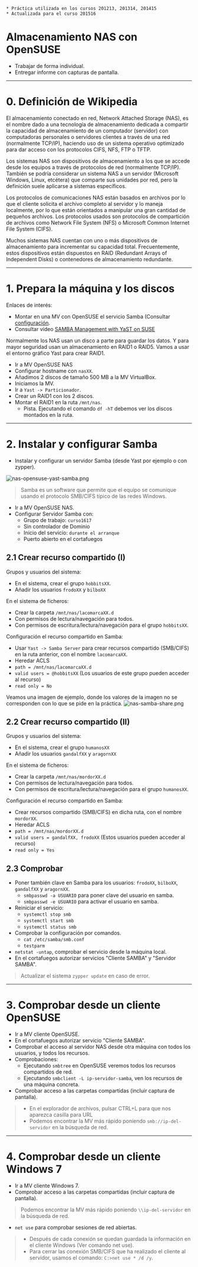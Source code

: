 ```
* Práctica utilizada en los cursos 201213, 201314, 201415
* Actualizada para el curso 201516
```

# Almacenamiento NAS con OpenSUSE

* Trabajar de forma individual.
* Entregar informe con capturas de pantalla.

---

# 0. Definición de Wikipedia

El almacenamiento conectado en red, Network Attached Storage (NAS), es el nombre
dado a una tecnología de almacenamiento dedicada a compartir la capacidad de almacenamiento de un computador (servidor) con computadoras personales o servidores clientes a través de una red (normalmente TCP/IP), haciendo uso de un sistema operativo optimizado para dar acceso con los protocolos CIFS, NFS, FTP o TFTP.

Los sistemas NAS son dispositivos de almacenamiento a los que se accede desde los equipos a través de protocolos de red (normalmente TCP/IP). También se podría considerar un sistema NAS a un servidor (Microsoft Windows, Linux, etcétera) que comparte sus unidades por red, pero la definición suele aplicarse a sistemas específicos.

Los protocolos de comunicaciones NAS están basados en archivos por lo que el cliente solicita el archivo completo al servidor y lo maneja localmente, por lo que están orientados a manipular una gran cantidad de pequeños archivos. Los protocolos usados son protocolos de compartición de archivos como Network File System (NFS) o Microsoft Common Internet File System (CIFS).

Muchos sistemas NAS cuentan con uno o más dispositivos de almacenamiento para incrementar su capacidad total. Frecuentemente, estos dispositivos están dispuestos en RAID (Redundant Arrays of Independent Disks) o contenedores de almacenamiento redundante.

---

# 1. Prepara la máquina y los discos

Enlaces de interés:
* Montar en una MV con OpenSUSE el servicio Samba
(Consultar [configuración](../../global/configuracion/opensuse.md).
* Consultar vídeo [SAMBA Management with YaST on SUSE](https://youtu.be/Zh3J-HUYDY4?list=PL3E447E094F7E3EBB)

Normalmente los NAS usan un disco a parte para guardar los datos. Y para mayor
seguridad usan un almacenamiento en RAID1 o RAID5.
Vamos a usar el entorno gráfico Yast para crear RAID1.

* Ir a MV OpenSUSE NAS
* Configurar hostname con `nasXX`.
* Añadimos 2 discos de tamaño 500 MB a la MV VirtualBox.
* Iniciamos la MV.
* Ir a `Yast -> Particionador`.
* Crear un RAID1 con los 2 discos.
* Montar el RAID1 en la ruta `/mnt/nas`.
    * Pista. Ejecutando el comando `df -hT` debemos ver los discos montados en la ruta.

---

# 2. Instalar y configurar Samba

* Instalar y configurar un servidor Samba (desde Yast por ejemplo o con zypper).

![nas-opensuse-yast-samba.png](./files/nas-opensuse-yast-samba.png)

> Samba es un software que permite que el equipo se comunique
usando el protocolo SMB/CIFS típico de las redes Windows.

* Ir a MV OpenSUSE NAS.
* Configurar Servidor Samba con:
    * Grupo de trabajo: `curso1617`
    * Sin controlador de Dominio
    * Inicio del servicio: `durante el arranque`
    * Puerto abierto en el cortafuegos

## 2.1 Crear recurso compartido (I)

Grupos y usuarios del sistema:
* En el sistema, crear el grupo `hobbitsXX`.
* Añadir los usuarios `frodoXX` y `bilboXX`

En el sistema de ficheros:
* Crear la carpeta `/mnt/nas/lacomarcaXX.d`
* Con permisos de lectura/navegación para todos.
* Con permisos de escritura/lectura/navegación para el grupo `hobbitsXX`.

Configuración el recurso compartido en Samba:
* Usar `Yast -> Samba Server` para crear recursos compartido (SMB/CIFS)
en la ruta anterior, con el nombre `lacomarcaXX`.
* Heredar ACLS
* `path = /mnt/nas/lacomarcaXX.d`
* `valid users = @hobbitsXX` (Los usuarios de este grupo pueden acceder al recurso)
* `read only = No`

Veamos una imagen de ejemplo, donde los valores de la imagen no se corresponden
con lo que se pide en la práctica.
![nas-samba-share.png](./files/nas-samba-share.png)

## 2.2 Crear recurso compartido (II)

Grupos y usuarios del sistema:
* En el sistema, crear el grupo `humanosXX`
* Añadir los usuarios `gandalfXX` y `aragornXX`

En el sistema de ficheros:
* Crear la carpeta `/mnt/nas/mordorXX.d`
* Con permisos de lectura/navegación para todos.
* Con permisos de escritura/lectura/navegación para el grupo `humanosXX`.

Configuración el recurso compartido en Samba:
* Crear recursos compartido (SMB/CIFS) en dicha ruta, con el nombre `mordorXX`.
* Heredar ACLS
* `path = /mnt/nas/mordorXX.d`
* `valid users = gandalfXX, frodoXX` (Estos usuarios pueden acceder al recurso)
* `read only = Yes`

## 2.3 Comprobar

* Poner también clave en Samba para los usuarios: `frodoXX`, `bilboXX`,
`gandalfXX` y `aragornXX`.
    * `smbpasswd -a USUARIO` para poner clave del usuario en samba.
    * `smbpasswd -e USUARIO` para activar el usuario en samba.
* Reiniciar el servicio:
    * `systemctl stop smb`
    * `systemctl start smb`
    * `systemctl status smb`
* Comprobar la configuración por comandos.
    * `cat /etc/samba/smb.conf`
    * `testparm`
* `netstat -untap`, comprobar el servicio desde la máquina local.
* En el cortafuegos autorizar servicios "Cliente SAMBA" y "Servidor SAMBA".

> Actualizar el sistema `zypper update` en caso de error.

---

# 3. Comprobar desde un cliente OpenSUSE

* Ir a MV cliente OpenSUSE.
* En el cortafuegos autorizar servicio "Cliente SAMBA".
* Comprobar el acceso al servidor NAS desde otra máquina con todos los
usuarios, y todos los recursos.
* Comprobaciones:
    * Ejecutando `smbtree` en OpenSUSE veremos todos los recursos compartidos de red.
    * Ejecutando `smbclient -L ip-servidor-samba`, ven los recursos de una máquina concreta.
* Comprobar acceso a las carpetas compartidas (incluir captura de pantalla).

> * En el explorador de archivos, pulsar CTRL+L para que nos aparezca casilla para URL
> * Podemos encontrar la MV más rápido poniendo `smb://ip-del-servidor` en la búsqueda de red.

---

# 4. Comprobar desde un cliente Windows 7

* Ir a MV cliente Windows 7.
* Comprobar acceso a las carpetas compartidas (incluir captura de pantalla).

> Podemos encontrar la MV más rápido poniendo `\\ip-del-servidor` en la búsqueda de red.

* `net use` para comprobar sesiones de red abiertas.

> * Después de cada conexión se quedan guardada la información en el cliente Windows (Ver comando net use).
> * Para cerrar las conexión SMB/CIFS que ha realizado el cliente al servidor, usamos el comando: `C:>net use * /d /y`.

